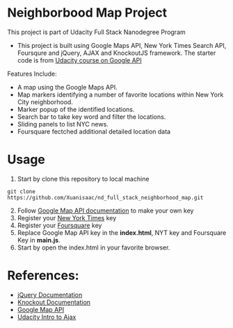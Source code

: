 # Neighborbood Map Project
This project is part of Udacity Full Stack Nanodegree Program

* This project is built using Google Maps API, New York Times Search API, Foursqure and jQuery, AJAX and KnockoutJS framework. The starter code is from [Udacity course on Google API](https://classroom.udacity.com/nanodegrees/nd004/parts/00413454011/modules/4fd8d440-9428-4de7-93c0-4dca17a36700/lessons/8304370457/concepts/83061122970923#)

Features Include:
* A map  using the Google Maps API.
* Map markers identifying a number of favorite locations within New York City neighborhood.
* Marker popup of the identified locations.
* Search bar to take key word and filter the locations.
* Sliding panels to list NYC news.
* Foursquare fectched additional detailed location data

# Usage
1. Start by clone this repository to local machine
```
git clone https://github.com/Xuanisaac/nd_full_stack_neighborhood_map.git
```
2. Follow [Google Map API documentation](https://developers.google.com/places/web-service/) to make your own key
3. Register your [New York Times](https://developer.nytimes.com/signup) key
4. Register your [Foursquare](https://developer.foursquare.com/overview/auth) key
5. Replace Google Map API key in the **index.html**, NYT key and Foursquare Key in **main.js**.
6. Start by open the index.html in your favorite browser.

# References:
* [jQuery Documentation](http://api.jquery.com)
* [Knockout Documentation](http://knockoutjs.com/documentation/introduction.html)
* [Google Map API](https://developers.google.com/maps/documentation/javascript/tutorial)
* [Udacity Intro to Ajax](https://www.udacity.com/course/ud110)
